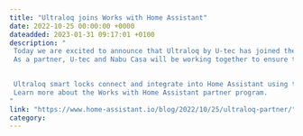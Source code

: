 ```yaml
---
title: "Ultraloq joins Works with Home Assistant"
date: 2022-10-25 00:00:00 +0000
dateadded: 2023-01-31 09:17:01 +0100
description: "
 Today we are excited to announce that Ultraloq by U-tec has joined the Works with Home Assistant program as a Z-Wave partner. 
 As a partner, U-tec and Nabu Casa will be working together to ensure the best experience for connecting Ultraloq Z-Wave smart locks to Home Assistant, including testing the actual products in the Nabu Casa labs. 

  
 Ultraloq smart locks connect and integrate into Home Assistant using the Z-Wave integration (Z-Wave stick required). This means that connected locks work completely local, and updates coming from the device are instantaneously reflected in Home Assistant. This allows for the best user experience when building your smart home. 
 Learn more about the Works with Home Assistant partner program. 
"
link: "https://www.home-assistant.io/blog/2022/10/25/ultraloq-partner/"
category:
---
```

